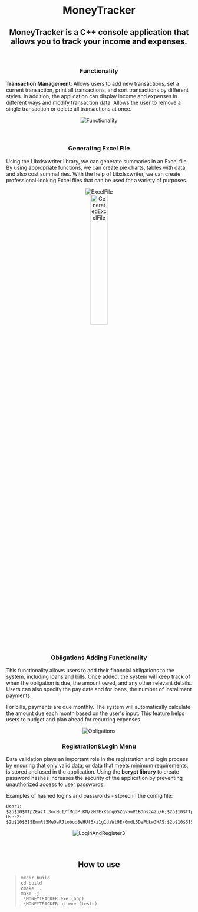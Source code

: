 <h1  align="center"> MoneyTracker </h1>

<h2  align="center"> MoneyTracker is a C++ console application that allows you to track your income and expenses. </h2>
<br>


<h3 align="center">   Functionality</h3>

**Transaction Management**: Allows users to add new transactions, set a current transaction, print all transactions, and sort transactions by different styles. In addition, the application can display income and expenses in different ways and modify transaction data. Allows the user to remove a single transaction or delete all transactions at once.
<br>
<div align="center">
      <img src="https://user-images.githubusercontent.com/85802542/224577679-04aca325-9002-4f4e-9d53-598cc3848272.gif" alt="Functionality">
</div>
<br><br>
<h3 align="center">  Generating Excel File</h3>

Using the Libxlsxwriter library, we can generate summaries in an Excel file. By using appropriate functions, we can create pie charts, tables with data, and also cost summa!
ries. With the help of Libxlsxwriter, we can create professional-looking Excel files that can be used for a variety of purposes.

<div align="center"><img src="https://user-images.githubusercontent.com/85802542/225407337-7adfb7d3-2f7a-44f2-827b-224325ab20fa.gif" alt="ExcelFile" ></div>
<div align="center"><img src="https://user-images.githubusercontent.com/85802542/224513420-6005e0b8-098e-4f33-a0d8-aea4c5264e9b.png" alt="GeneratedExcelFile" width="30%"></div>

<br><br>

<h3 align="center">  Obligations Adding Functionality </h3>


This functionality allows users to add their financial obligations to the system, including loans and bills. Once added, the system will keep track of when the obligation is due, the amount owed, and any other relevant details. Users can also specify the pay date and for loans, the number of installment payments.

For bills, payments are due monthly. The system will automatically calculate the amount due each month based on the user's input. This feature helps users to budget and plan ahead for recurring expenses.

<div align="center"><img src="https://user-images.githubusercontent.com/85802542/225409780-b8317d47-4ad7-4f17-9c36-81ab491c1f39.gif" alt="Obligations" ></div>

<h3 align="center">  Registration&Login Menu </h3>

Data validation plays an important role in the registration and login process by ensuring that only valid data, or data that meets minimum requirements, is stored and used in the application. Using the **bcrypt library** to create password hashes increases the security of the application by preventing unauthorized access to user passwords.

Examples of hashed logins and passwords - stored in the config file:
```
User1: $2b$10$TTpZEazT.3ocHuI/fMgdP.KN/zM3ExKangGSZqv5wV1BOnsz42u/6;$2b$10$TTpZEazT.3ocHuI/fMgdP.om4vLOP.2DvGwzd1eSx8RbHxjY1wULq;
User2: $2b$10$3ISEmmRt5MeOaRJtobod8eHUf6/i1g1dzWl9E/0mdL5DePbkwJHAS;$2b$10$3ISEmmRt5MeOaRJtobod8edAZDAIyLtx/GBOdswupF3o7gkVplLwG;
```

<div align="center">
      <img src="https://user-images.githubusercontent.com/85802542/224577710-924a4138-f8e1-4c34-99be-c1fca567a2aa.gif" alt="LoginAndRegister3">
</div>
<br><br>

<h2  align="center"> How to use </h2>

>     mkdir build
>     cd build
>     cmake ..
>     make -j
>     .\MONEYTRACKER.exe (app)
>     .\MONEYTRACKER-ut.exe (tests)
